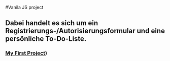 #Vanila JS project
## Dabei handelt es sich um ein Registrierungs-/Autorisierungsformular und eine persönliche To-Do-Liste.
### [My First Project](https://pro100dever.github.io/Registration-and-Autorization-on-your-toDo-list/))
